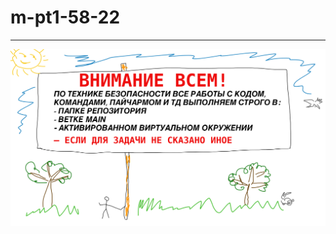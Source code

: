 # m-pt1-58-22

---

![Help Me](https://github.com/alexander-sidorov/m-pt1-58-22/blob/main/help.png)

